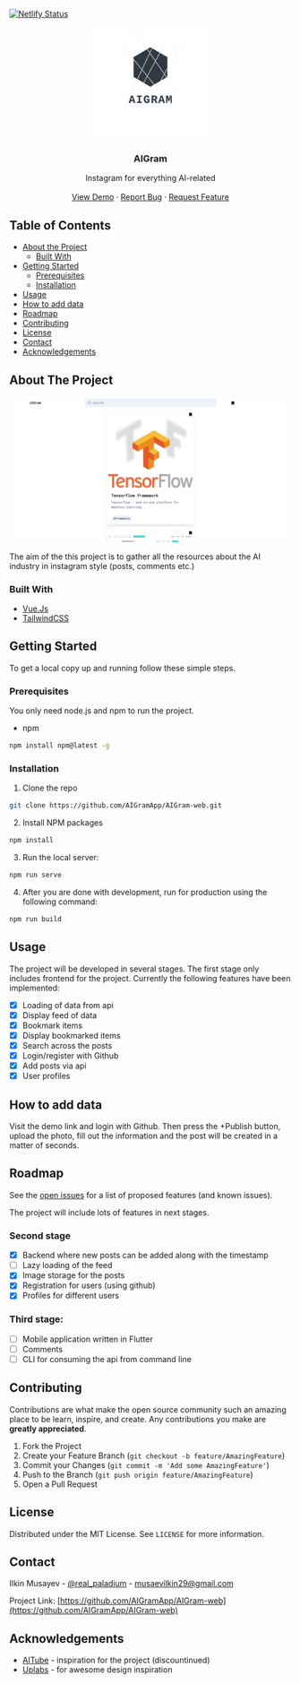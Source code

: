 <!-- PROJECT LOGO -->
[![Netlify Status](https://api.netlify.com/api/v1/badges/7bb13518-b714-4ed3-be6b-dcf54d93a171/deploy-status)](https://app.netlify.com/sites/aigram/deploys)
<br />
<p align="center">
  <a href="https://github.com/AIGramApp/AIGram-web">
    <img src="./images/logo.png" alt="Logo" width="200" height="200">
  </a>

  <h3 align="center">AIGram</h3>

  <p align="center">
    Instagram for everything AI-related
    <br />
    <br />
    <a href="https://aigram.ilkinmusayev.com">View Demo</a>
    ·
    <a href="https://github.com/AIGramApp/AIGram-web/issues">Report Bug</a>
    ·
    <a href="https://github.com/AIGramApp/AIGram-web/issues">Request Feature</a>
  </p>
</p>



<!-- TABLE OF CONTENTS -->
## Table of Contents

* [About the Project](#about-the-project)
  * [Built With](#built-with)
* [Getting Started](#getting-started)
  * [Prerequisites](#prerequisites)
  * [Installation](#installation)
* [Usage](#usage)
* [How to add data](#how-to-add-data)
* [Roadmap](#roadmap)
* [Contributing](#contributing)
* [License](#license)
* [Contact](#contact)
* [Acknowledgements](#acknowledgements)



<!-- ABOUT THE PROJECT -->
## About The Project

![AIGram desktop screenshot](./images/screenshot.png)

The aim of the this project is to gather all the resources about the AI industry in instagram style (posts, comments etc.)

### Built With

* [Vue.Js](https://vuejs.org/)
* [TailwindCSS](https://tailwindcss.com/)


<!-- GETTING STARTED -->
## Getting Started

To get a local copy up and running follow these simple steps.

### Prerequisites

You only need node.js and npm to run the project.
* npm
```sh
npm install npm@latest -g
```

### Installation
 
1. Clone the repo
```sh
git clone https://github.com/AIGramApp/AIGram-web.git
```
2. Install NPM packages
```sh
npm install
```
3. Run the local server:
```sh
npm run serve
```
4. After you are done with development, run for production using the following command:
```sh
npm run build
```


<!-- USAGE EXAMPLES -->
## Usage

The project will be developed in several stages. The first stage only includes frontend for the project. Currently the following features have been implemented:
- [x] Loading of data from api
- [x] Display feed of data
- [x] Bookmark items
- [x] Display bookmarked items
- [x] Search across the posts
- [x] Login/register with Github
- [x] Add posts via api
- [x] User profiles

## How to add data

Visit the demo link and login with Github. Then press the +Publish button, upload the photo, fill out the information and the post will be created in a matter of seconds.

<!-- ROADMAP -->
## Roadmap

See the [open issues](https://github.com/AIGramApp/AIGram-web/issues) for a list of proposed features (and known issues).

The project will include lots of features in next stages.

### Second stage
- [x] Backend where new posts can be added along with the timestamp
- [ ] Lazy loading of the feed
- [x] Image storage for the posts
- [x] Registration for users (using github)
- [x] Profiles for different users

### Third stage:
- [ ] Mobile application written in Flutter
- [ ] Comments
- [ ] CLI for consuming the api from command line

<!-- CONTRIBUTING -->
## Contributing

Contributions are what make the open source community such an amazing place to be learn, inspire, and create. Any contributions you make are **greatly appreciated**.

1. Fork the Project
2. Create your Feature Branch (`git checkout -b feature/AmazingFeature`)
3. Commit your Changes (`git commit -m 'Add some AmazingFeature'`)
4. Push to the Branch (`git push origin feature/AmazingFeature`)
5. Open a Pull Request

<!-- LICENSE -->
## License

Distributed under the MIT License. See `LICENSE` for more information.



<!-- CONTACT -->
## Contact

Ilkin Musayev - [@real_paladium](https://twitter.com/real_paladium) - musaevilkin29@gmail.com

Project Link: [https://github.com/AIGramApp/AIGram-web](https://github.com/AIGramApp/AIGram-web)



<!-- ACKNOWLEDGEMENTS -->
## Acknowledgements

* [AITube](http://web.archive.org/web/20190124222053/https://aitube.io/) - inspiration for the project (discountinued)
* [Uplabs](https://www.uplabs.com/) - for awesome design inspiration